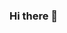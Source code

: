 ### Hi there 👋

<!--
**antoniocaballero12/antoniocaballero12** is a ✨ _special_ ✨ repository because its `README.md` (this file) appears on your GitHub profile.

Here are some ideas to get you started:

* 🔭 I’m currently working on creating data science models and implementing cryptographic algorithms.
* 🌱 Ask me about math!
* 📫 How to reach me: ac129@rice.edu
* 😄 Pronouns: he/him
-->
